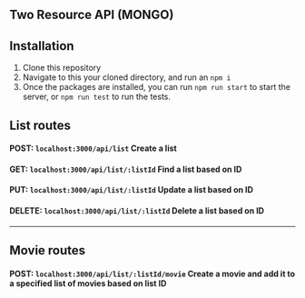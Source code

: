 ## Two Resource API (MONGO)

## Installation

1. Clone this repository
2. Navigate to this your cloned directory, and run an `npm i`
3. Once the packages are installed, you can run `npm run start` to start the server, or `npm run test` to run the tests.

## List routes

#### POST: `localhost:3000/api/list` Create a list

#### GET: `localhost:3000/api/list/:listId` Find a list based on ID

#### PUT: `localhost:3000/api/list/:listId` Update a list based on ID

#### DELETE: `localhost:3000/api/list/:listId` Delete a list based on ID

***************************************

## Movie routes

#### POST: `localhost:3000/api/list/:listId/movie` Create a movie and add it to a specified list of movies based on list ID